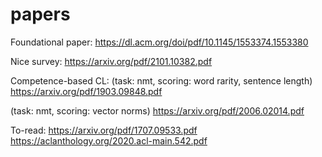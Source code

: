 # papers

Foundational paper:
https://dl.acm.org/doi/pdf/10.1145/1553374.1553380

Nice survey:
https://arxiv.org/pdf/2101.10382.pdf

Competence-based CL:
(task: nmt, scoring: word rarity, sentence length)
https://arxiv.org/pdf/1903.09848.pdf

(task: nmt, scoring: vector norms)
https://arxiv.org/pdf/2006.02014.pdf


To-read:
https://arxiv.org/pdf/1707.09533.pdf
https://aclanthology.org/2020.acl-main.542.pdf
